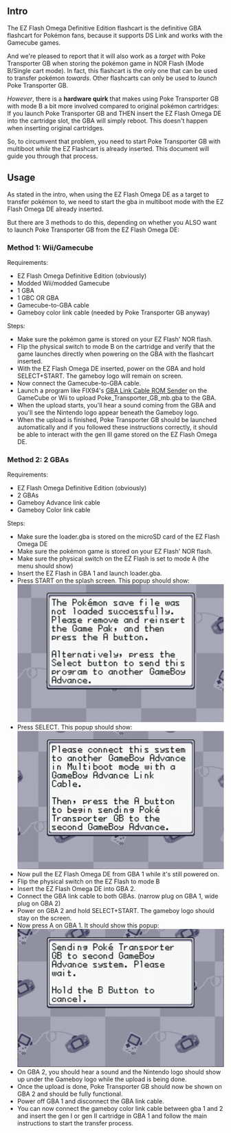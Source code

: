 ## Intro

The EZ Flash Omega Definitive Edition flashcart is the definitive GBA flashcart for Pokémon fans, because it supports DS Link and works with the Gamecube games.

And we're pleased to report that it will also work as a _target_ with Poke Transporter GB when storing the pokémon game in NOR Flash (Mode B/Single cart mode). In fact, this flashcart is the only one that can be used to transfer pokémon _towards_. Other flashcarts can only be used to _launch_ Poke Transporter GB.

_However_, there is a **hardware quirk** that makes using Poke Transporter GB with mode B a bit more involved compared to original pokémon cartridges: If you launch Poke Transporter GB and THEN insert the EZ Flash Omega DE into the cartridge slot, the GBA will simply reboot. This doesn't happen when inserting original cartridges.

So, to circumvent that problem, you need to start Poke Transporter GB with multiboot _while_ the EZ Flashcart is already inserted. This document will guide you through that process.

## Usage

As stated in the intro, when using the EZ Flash Omega DE as a target to transfer pokémon to, we need to start the gba in multiboot mode with the EZ Flash Omega DE already inserted. 

But there are 3 methods to do this, depending on whether you ALSO want to launch Poke Transporter GB from the EZ Flash Omega DE:

### Method 1: Wii/Gamecube

Requirements: 
- EZ Flash Omega Definitive Edition (obviously)
- Modded Wii/modded Gamecube
- 1 GBA
- 1 GBC OR GBA
- Gamecube-to-GBA cable
- Gameboy color link cable (needed by Poke Transporter GB anyway)

Steps:

- Make sure the pokémon game is stored on your EZ Flash' NOR flash.
- Flip the physical switch to mode B on the cartridge and verify that the game launches directly when powering on the GBA with the flashcart inserted.
- With the EZ Flash Omega DE inserted, power on the GBA and hold SELECT+START. The gameboy logo will remain on screen.
- Now connect the Gamecube-to-GBA cable.
- Launch a program like FIX94's [GBA Link Cable ROM Sender](https://github.com/FIX94/gba-link-cable-rom-sender) on the GameCube or Wii to upload Poke_Transporter_GB_mb.gba to the GBA.
- When the upload starts, you'll hear a sound coming from the GBA and you'll see the Nintendo logo appear beneath the Gameboy logo.
- When the upload is finished, Poke Transporter GB should be launched automatically and if you followed these instructions correctly, it should be able to interact with the gen III game stored on the EZ Flash Omega DE.

### Method 2: 2 GBAs

Requirements:
- EZ Flash Omega Definitive Edition (obviously)
- 2 GBAs
- Gameboy Advance link cable
- Gameboy Color link cable

Steps:
- Make sure the loader.gba is stored on the microSD card of the EZ Flash Omega DE
- Make sure the pokémon game is stored on your EZ Flash' NOR flash.
- Make sure the physical switch on the EZ Flash is set to mode A (the menu should show)
- Insert the EZ Flash in GBA 1 and launch loader.gba.
- Press START on the splash screen. This popup should show:
![multiboot popup 1](docs/images/multiboot_popup_1.png)
- Press SELECT. This popup should show:
![multiboot popup 2](docs/images/multiboot_popup_2.png)
- Now pull the EZ Flash Omega DE from GBA 1 while it's still powered on.
- Flip the physical switch on the EZ Flash to mode B
- Insert the EZ Flash Omega DE into GBA 2.
- Connect the GBA link cable to both GBAs. (narrow plug on GBA 1, wide plug on GBA 2)
- Power on GBA 2 and hold SELECT+START. The gameboy logo should stay on the screen.
- Now press A on GBA 1. It should show this popup:
![multiboot popup 3](docs/images/multiboot_popup_3.png)
- On GBA 2, you should hear a sound and the Nintendo logo should show up under the Gameboy logo while the upload is being done.
- Once the upload is done, Poke Transporter GB should now be shown on GBA 2 and should be fully functional.
- Power off GBA 1 and disconnect the GBA link cable.
- You can now connect the gameboy color link cable between gba 1 and 2 and insert the gen I or gen II cartridge in GBA 1 and follow the main instructions to start the transfer process.

